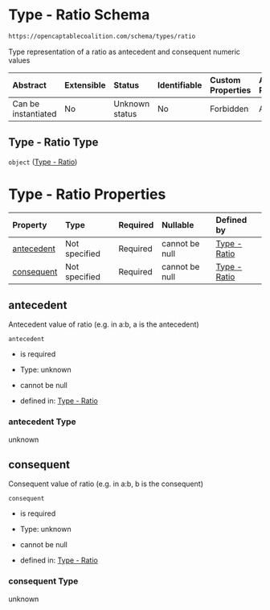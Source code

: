 # Type - Ratio Schema

```txt
https://opencaptablecoalition.com/schema/types/ratio
```

Type representation of a ratio as antecedent and consequent numeric values

| Abstract            | Extensible | Status         | Identifiable | Custom Properties | Additional Properties | Access Restrictions | Defined In                                                                       |
| :------------------ | :--------- | :------------- | :----------- | :---------------- | :-------------------- | :------------------ | :------------------------------------------------------------------------------- |
| Can be instantiated | No         | Unknown status | No           | Forbidden         | Allowed               | none                | [Ratio.schema.json](../../schema/types/Ratio.schema.json "open original schema") |

## Type - Ratio Type

`object` ([Type - Ratio](ratio.md))

# Type - Ratio Properties

| Property                  | Type          | Required | Nullable       | Defined by                                                                                                                   |
| :------------------------ | :------------ | :------- | :------------- | :--------------------------------------------------------------------------------------------------------------------------- |
| [antecedent](#antecedent) | Not specified | Required | cannot be null | [Type - Ratio](ratio-properties-antecedent.md "https://opencaptablecoalition.com/schema/types/ratio#/properties/antecedent") |
| [consequent](#consequent) | Not specified | Required | cannot be null | [Type - Ratio](ratio-properties-consequent.md "https://opencaptablecoalition.com/schema/types/ratio#/properties/consequent") |

## antecedent

Antecedent value of ratio (e.g. in a:b, a is the antecedent)

`antecedent`

*   is required

*   Type: unknown

*   cannot be null

*   defined in: [Type - Ratio](ratio-properties-antecedent.md "https://opencaptablecoalition.com/schema/types/ratio#/properties/antecedent")

### antecedent Type

unknown

## consequent

Consequent value of ratio (e.g. in a:b, b is the consequent)

`consequent`

*   is required

*   Type: unknown

*   cannot be null

*   defined in: [Type - Ratio](ratio-properties-consequent.md "https://opencaptablecoalition.com/schema/types/ratio#/properties/consequent")

### consequent Type

unknown
